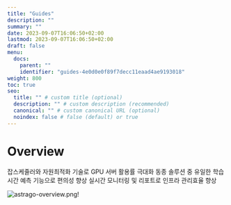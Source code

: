 ```yaml
---
title: "Guides"
description: ""
summary: ""
date: 2023-09-07T16:06:50+02:00
lastmod: 2023-09-07T16:06:50+02:00
draft: false
menu:
  docs:
    parent: ""
    identifier: "guides-4e0d0e0f89f7decc11eaad4ae9193018"
weight: 800
toc: true
seo:
  title: "" # custom title (optional)
  description: "" # custom description (recommended)
  canonical: "" # custom canonical URL (optional)
  noindex: false # false (default) or true
---
```


# Overview
잡스케줄러와 자원최적화 기술로 GPU 서버 활용률 극대화
동종 솔루션 중 유일한 학습시간 예측 기능으로 편의성 향상
실시간 모니터링 및 리포트로 인프라 관리효율 향상

![astrago-overview.png!](/images/astrago-overview.png)
